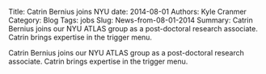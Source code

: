 Title: Catrin Bernius joins NYU
date: 2014-08-01
Authors: Kyle Cranmer
Category: Blog
Tags: jobs
Slug: News-from-08-01-2014
Summary: Catrin Bernius joins our NYU ATLAS group as a post-doctoral research associate. Catrin brings expertise in the trigger menu.

Catrin Bernius joins our NYU ATLAS group as a post-doctoral research associate. Catrin brings expertise in the trigger menu.